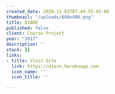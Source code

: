 ```yaml
---
created_date: 2020-12-02T07:44:55-05:00
thumbnail: "/uploads/600x400.png"
title: DIARE
published: false
client: Course Project
year: "2017"
description: ''
stack: []
links:
- title: Visit Site
  link: https://diare.herokuapp.com
  icon_name: ''
  icon_title: ''

---
```

